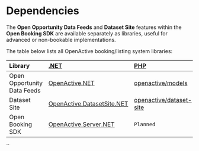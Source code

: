# Dependencies

The **Open Opportunity Data Feeds** and **Dataset Site** features within the **Open Booking SDK** are available separately as libraries, useful for advanced or non-bookable implementations.

The table below lists all OpenActive booking/listing system libraries:

| Library | [.NET](https://docs.microsoft.com/en-us/dotnet/standard/net-standard) | [PHP](https://www.php.net/releases/5_4_0.php) | [Ruby](https://www.ruby-lang.org/en/) |
| :--- | :--- | :--- | :--- |
| Open Opportunity Data Feeds | [OpenActive.NET](https://www.nuget.org/packages/OpenActive.NET/) | [openactive/models](https://packagist.org/packages/openactive/models) | \`\`[`In Progress`](https://github.com/openactive/models-ruby/tree/ruby-porting)\`\` |
| Dataset Site | [OpenActive.DatasetSite.NET](https://www.nuget.org/packages/OpenActive.DatasetSite.NET/) | [openactive/dataset-site](https://packagist.org/packages/openactive/dataset-site) | `Planned` |
| Open Booking SDK | [OpenActive.Server.NET](https://www.nuget.org/packages/OpenActive.Server.NET/) | `Planned` | `Planned` |

\`\`



## 

